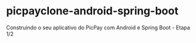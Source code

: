 # picpayclone-android-spring-boot
 Construindo o seu aplicativo do PicPay com Android e Spring Boot - Etapa 1/2
